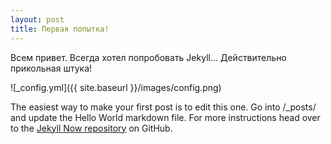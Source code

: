 ```yaml
---
layout: post
title: Первая попытка!
---
```


Всем привет. Всегда хотел попробовать Jekyll... Действительно прикольная штука!

![_config.yml]({{ site.baseurl }}/images/config.png)

The easiest way to make your first post is to edit this one. Go into /_posts/ and update the Hello World markdown file. For more instructions head over to the [Jekyll Now repository](https://github.com/barryclark/jekyll-now) on GitHub.